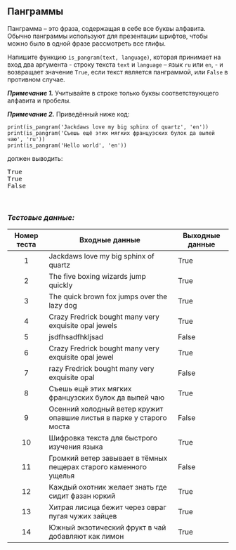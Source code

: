 ## Панграммы

Панграмма – это фраза, содержащая в себе все буквы алфавита. Обычно панграммы используют для презентации шрифтов,
чтобы можно было в одной фразе рассмотреть все глифы.

Напишите функцию <code>is_pangram(text, language)</code>, которая принимает на вход два аргумента - строку текста <code>text</code>
и <code>language</code> – язык <code>ru</code> или <code>en</code>, - и возвращает значение <code>True</code>,
если текст является панграммой, или <code>False</code> в противном случае.

***Примечание 1.*** Учитывайте в строке только буквы соответствующего алфавита и пробелы.

***Примечание 2.*** Приведённый ниже код:

<pre><code>print(is_pangram('Jackdaws love my big sphinx of quartz', 'en'))
print(is_pangram('Съешь ещё этих мягких французских булок да выпей чаю', 'ru'))
print(is_pangram('Hello world', 'en'))
</code></pre>

должен выводить:

<pre>
True
True
False
</pre>

<br>

### *Тестовые данные:*

| Номер теста | Входные данные                                                       | Выходные данные |
|:-----------:|----------------------------------------------------------------------|-----------------|
|      1      | Jackdaws love my big sphinx of quartz                                | True            |
|      2      | The five boxing wizards jump quickly                                 | True            |
|      3      | The quick brown fox jumps over the lazy dog                          | True            |
|      4      | Crazy Fredrick bought many very exquisite opal jewels                | True            |
|      5      | jsdfhsadfhkljsad                                                     | False           |
|      6      | Crazy Fredrick bought many very exquisite opal jewel                 | True            |
|      7      | razy Fredrick bought many very exquisite opal                        | False           |
|      8      | Съешь ещё этих мягких французских булок да выпей чаю                 | True            |
|      9      | Осенний холодный ветер кружит опавшие листья в парке у старого моста | False           |
|     10      | Шифровка текста для быстрого изучения языка                          | True            |
|     11      | Громкий ветер завывает в тёмных пещерах старого каменного ущелья     | False           |
|     12      | Каждый охотник желает знать где сидит фазан юркий                    | True            |
|     13      | Хитрая лисица бежит через овраг пугая чужих зайцев                   | True            |
|     14      | Южный экзотический фрукт в чай добавляют как лимон                   | True            |